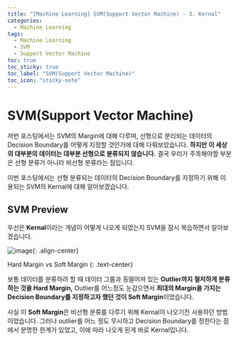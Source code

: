 ```yaml
---
title: "[Machine Learning] SVM(Support Vector Machine) - 3. Kernal"
categories:
  - Machine Learning
tags:
  - Machine Learning
  - SVM
  - Support Vector Machine
toc: true
toc_sticky: true
toc_label: "SVM(Support Vector Machine)"
toc_icon: "sticky-note"
---
```


# SVM(Support Vector Machine)

저번 포스팅에서는 SVM의 Margin에 대해 다루며, 선형으로 분리되는 데이터의 Decision Boundary를 어떻게 지정할 것인가에 대해 다뤄보았습니다. **하지만 이 세상의 대부분의 데이터는 대부분 선형으로 뷴류되지 않습니다.** 결국 우리가 주목해야할 부분은 선형 분류가 아니라 비선형 분류라는 점입니다.

이번 포스팅에서는 선형 분류되는 데이터의 Decision Boundary를 지정하기 위해 이용되는 SVM의 Kernal에 대해 알아보겠습니다.

## SVM Preview

우선은 **Kernal**이라는 개념이 어떻게 나오게 되었는지 SVM을 잠시 복습하면서 알아보겠습니다.

![image](https://user-images.githubusercontent.com/55765292/168981237-dac2c0c1-5482-4ea7-b541-8eba75c5d01b.png){: .align-center}

Hard Margin vs Soft Margin
{: .text-center}

보통 데이터를 분류하려 할 때 데이터 그룹과 동떨어져 있는 **Outlier까지 철저하게 분류하는 것을 Hard Margin,** Outlier를 어느정도 눈감으면서 **최대의 Margin을 가지는 Decision Boundary를 지정하고자 했던 것이 Soft Margin**이었습니다.

사실 이 **Soft Margin**은 비선형 분류를 다루기 위해 Kernal이 나오기전 사용하던 방법이었습니다. 그러나 outlier를 어느 정도 무시하고 Decision Boundary를 정한다는 점에서 분명한 한계가 있었고, 이에 따라 나오게 된게 바로 Kernal입니다.

### 

